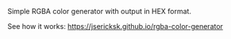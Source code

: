 Simple RGBA color generator with output in HEX format.

See how it works: https://jsericksk.github.io/rgba-color-generator
